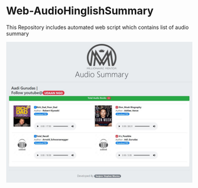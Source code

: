 # Web-AudioHinglishSummary
This Repository includes automated web script which contains list of audio summary 

![Sample Image](https://github.com/SanjeevStephan/WebApps/blob/master/AudioHinglishSummary/SiteSample.jpg)

